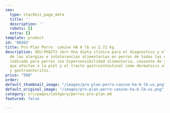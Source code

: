 ```yaml
---
seo:
  type: stackbit_page_meta
  title: ''
  description: ''
  robots: []
  extra: []
template: product
id: '00262'
title: Pro Plan Perro  canine HA 6 lb us 2.72 kg
description: SKU:PHA272 <br> Una dieta clínica para el diagnóstico y el manejo nutricional
  de las alergias e intolerancias alimentarias en perros de todas las edades. Fórmula
  indicada para perros con hipersensibilidad alimentaria, causante de signos clínicos
  que afectan a la piel y el tracto gastrointestinal como dermatosis alérgica no estacional
  y gastroenteritis.
price: "560"
order: 
default_thumbnail_image: "/images/pro-plan-perro-canine-ha-6-lb-us.png"
default_original_image: "/images/pro-plan-perro-canine-ha-6-lb-us.png"
category: src/pages/category/perros-pro-plan.md
featured: false

---
```

